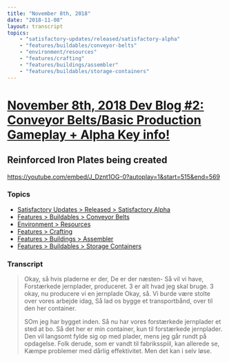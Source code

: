 ```yaml
---
title: "November 8th, 2018"
date: "2018-11-08"
layout: transcript
topics: 
    - "satisfactory-updates/released/satisfactory-alpha"
    - "features/buildables/conveyor-belts"
    - "environment/resources"
    - "features/crafting"
    - "features/buildings/assembler"
    - "features/buildables/storage-containers"
---
```

# [November 8th, 2018 Dev Blog #2: Conveyor Belts/Basic Production Gameplay + Alpha Key info!](../2018-11-08.md)
## Reinforced Iron Plates being created
https://youtube.com/embed/J_Dznt1OG-0?autoplay=1&start=515&end=569
### Topics
* [Satisfactory Updates > Released > Satisfactory Alpha](../topics/satisfactory-updates/released/satisfactory-alpha.md)
* [Features > Buildables > Conveyor Belts](../topics/features/buildables/conveyor-belts.md)
* [Environment > Resources](../topics/environment/resources.md)
* [Features > Crafting](../topics/features/crafting.md)
* [Features > Buildings > Assembler](../topics/features/buildings/assembler.md)
* [Features > Buildables > Storage Containers](../topics/features/buildables/storage-containers.md)

### Transcript

> Okay, så hvis pladerne er der,
> De er der næsten-
> Så vil vi have,
> Forstærkede jernplader, produceret.
> 3 er alt hvad jeg skal bruge.
> 3 okay, nu producere vi en jernplade
> Okay, så.
> Vi burde være stolte over vores arbejde idag,
> Så lad os bygge et transportbånd, over til den her container.
>  
> SOm jeg har bygget inden.
> Så nu har vores forstærkede jernplader et sted at bo.
> Så det her er min container, kun til forstærkede jernplader.
> Den vil langsomt fylde sig op med plader, mens jeg går rundt på opdagelse.
> Folk derude, som er vandt til fabriksspiil, kan allerede se,
> Kæmpe problemer med dårlig effektivitet.
> Men det kan i selv løse.
